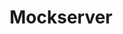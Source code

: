 ---
title: Mockserver
categories:
  - web-server
docs:
  - id: java
    url: https://www.testcontainers.org/modules/mockserver/
    example: |
      ```java
      MockServerContainer mockServer = new MockServerContainer();
      ```
description: |
  MockServer allows you to mock any server or service via HTTP or HTTPS, such as a REST or RPC service.
---